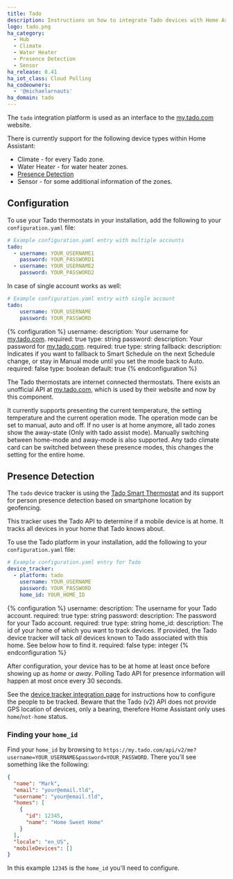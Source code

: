 ```yaml
---
title: Tado
description: Instructions on how to integrate Tado devices with Home Assistant.
logo: tado.png
ha_category:
  - Hub
  - Climate
  - Water Heater
  - Presence Detection
  - Sensor
ha_release: 0.41
ha_iot_class: Cloud Polling
ha_codeowners:
  - '@michaelarnauts'
ha_domain: tado
---
```


The `tado` integration platform is used as an interface to the [my.tado.com](https://my.tado.com/) website.

There is currently support for the following device types within Home Assistant:

- Climate - for every Tado zone.
- Water Heater - for water heater zones.
- [Presence Detection](#presence-detection)
- Sensor - for some additional information of the zones.

## Configuration

To use your Tado thermostats in your installation, add the following to your `configuration.yaml` file:

```yaml
# Example configuration.yaml entry with multiple accounts
tado:
  - username: YOUR_USERNAME1
    password: YOUR_PASSWORD1
  - username: YOUR_USERNAME2
    password: YOUR_PASSWORD2
```

In case of single account works as well:

```yaml
# Example configuration.yaml entry with single account
tado:
    username: YOUR_USERNAME
    password: YOUR_PASSWORD
```

{% configuration %}
username:
  description: Your username for [my.tado.com](https://my.tado.com/).
  required: true
  type: string
password:
  description: Your password for [my.tado.com](https://my.tado.com/).
  required: true
  type: string
fallback:
  description: Indicates if you want to fallback to Smart Schedule on the next Schedule change, or stay in Manual mode until you set the mode back to Auto.
  required: false
  type: boolean
  default: true
{% endconfiguration %}

The Tado thermostats are internet connected thermostats. There exists an unofficial API at [my.tado.com](https://my.tado.com/), which is used by their website and now by this component.

It currently supports presenting the current temperature, the setting temperature and the current operation mode. The operation mode can be set to manual, auto and off. If no user is at home anymore, all tado zones show the away-state (Only with tado assist mode). Manually switching between home-mode and away-mode is also supported. Any tado climate card can be switched between these presence modes, this changes the setting for the entire home.

## Presence Detection

The `tado` device tracker is using the [Tado Smart Thermostat](https://www.tado.com/) and its support for person presence detection based on smartphone location by geofencing.

This tracker uses the Tado API to determine if a mobile device is at home. It tracks all devices in your home that Tado knows about.

To use the Tado platform in your installation, add the following to your `configuration.yaml` file:

```yaml
# Example configuration.yaml entry for Tado
device_tracker:
  - platform: tado
    username: YOUR_USERNAME
    password: YOUR_PASSWORD
    home_id: YOUR_HOME_ID
```

{% configuration %}
username:
  description: The username for your Tado account.
  required: true
  type: string
password:
  description: The password for your Tado account.
  required: true
  type: string
home_id:
  description: The id of your home of which you want to track devices. If provided, the Tado device tracker will tack *all* devices known to Tado associated with this home. See below how to find it.
  required: false
  type: integer
{% endconfiguration %}

After configuration, your device has to be at home at least once before showing up as *home* or *away*.
Polling Tado API for presence information will happen at most once every 30 seconds.

See the [device tracker integration page](/integrations/device_tracker/) for instructions how to configure the people to be tracked. Beware that the Tado (v2) API does not provide GPS location of devices, only a bearing, therefore Home Assistant only uses `home`/`not-home` status.

### Finding your `home_id`

Find your `home_id` by browsing to `https://my.tado.com/api/v2/me?username=YOUR_USERNAME&password=YOUR_PASSWORD`. There you'll see something like the following:

```json
{
  "name": "Mark",
  "email": "your@email.tld",
  "username": "your@email.tld",
  "homes": [
    {
      "id": 12345,
      "name": "Home Sweet Home"
    }
  ],
  "locale": "en_US",
  "mobileDevices": []
}
```

In this example `12345` is the `home_id` you'll need to configure.
